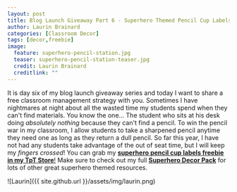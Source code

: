 ```yaml
---
layout: post
title: Blog Launch Giveaway Part 6 - Superhero Themed Pencil Cup Labels
author: Laurin Brainard
categories: [Classroom Decor]
tags: [decor,freebie]
image:
  feature: superhero-pencil-station.jpg
  teaser: superhero-pencil-station-teaser.jpg
  credit: Laurin Brainard
  creditlink: ""
---
```

 It is day six of my blog launch giveaway series and today I want to share a free classroom management strategy with you. Sometimes I have nightmares at night about all the wasted time my students spend when they can't find materials. You know the one... The student who sits at his desk doing *absolutely nothing* because they can't find a pencil. To win the pencil war in my classroom, I allow students to take a sharpened pencil anytime they need one as long as they return a dull pencil. So far this year, I have not had any students take advantage of the out of seat time, but I will keep my _fingers crossed_! You can grab my [**superhero pencil cup labels freebie in my TpT Store**!](https://www.teacherspayteachers.com/Product/Superhero-Themed-Pencil-Sharpened-and-Unsharpened-LabelsSigns-3237664) Make sure to check out my full [**Superhero Decor Pack**](http://bit.ly/2wZE79p) for lots of other great superhero themed resources.

![Laurin]({{ site.github.url }}/assets/img/laurin.png)